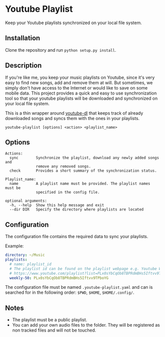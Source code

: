 # Youtube Playlist

Keep your Youtube playlists synchronized on your local file system.

## Installation

Clone the repository and run `python setup.py install`.

## Description

If you're like me, you keep your music playlists on Youtube, since it's very easy to find new songs, add and remove them at will. But sometimes, we simply don't have access to the Internet or would like to save on some mobile data. This project provides a quick and easy to use synchronization tool so that your youtube playlists will be downloaded and synchronized on your local file system.

This is a thin wrapper around [youtube-dl](https://github.com/rg3/youtube-dl/) that keeps track of already downloaded songs and syncs them with the ones in your playlists.

```
youtube-playlist [options] <action> <playlist_name>
```

## Options

```
Actions:
  sync        Synchronize the playlist, download any newly added songs and
              remove any removed songs.
  check       Provides a short summary of the synchronization status.

Playlist_name:
  name        A playlist name must be provided. The playlist names must be
              specified in the config file.

optional arguments:
  -h, --help  Show this help message and exit
  --dir DIR   Specify the directory where playlists are located
```

## Configuration
The configuration file contains the required data to sync your playlists.

Example:
```yaml
directory: ~/Music
playlists:
  # name: playlist_id
  # The playlist id can be found on the playlist webpage e.g. Youtube Weekly Top 50
  # https://www.youtube.com/playlist?list=PLx0sYbCqOb8TBPRdmBHs5Iftvv9TPboYG
  weekly-50: PLx0sYbCqOb8TBPRdmBHs5Iftvv9TPboYG
```

The configuration file must be named `.youtube-playlist.yaml` and can is searched for in the following order: `$PWD`, `$HOME`, `$HOME/.config/`.

## Notes
- The playlist must be a public playlist.
- You can add your own audio files to the folder. They will be registered as non tracked files and will not be touched.

